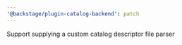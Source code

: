 ```yaml
---
'@backstage/plugin-catalog-backend': patch
---
```


Support supplying a custom catalog descriptor file parser
